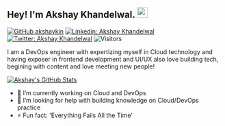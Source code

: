 ## Hey! I'm Akshay Khandelwal. <img src="https://media.giphy.com/media/hvRJCLFzcasrR4ia7z/giphy.gif" width="25px">

[![GitHub akshaykin](https://img.shields.io/github/followers/akshaykin?label=follow&style=social)](https://github.com/akshaykin)
[![Linkedin: Akshay Khandelwal](https://img.shields.io/badge/-akshaykin-blue?style=flat-square&logo=Linkedin&logoColor=white&link=https://www.linkedin.com/in/akshaykin/)](https://www.linkedin.com/in/akshaykin/)
[![Twitter: Akshay Khandelwal](https://img.shields.io/twitter/follow/akshaykin?style=social)](https://twitter.com/akshaykin)
![Visitors](https://visitor-badge.glitch.me/badge?page_id=akshaykin&left_color=gray&right_color=blue)

I am a DevOps engineer with expertizing myself in Cloud technology and having exposer in frontend development and UI/UX also love building tech, begining with content and love meeting new people!

[![Akshay's GitHub Stats](https://github-readme-stats.vercel.app/api?username=akshaykin&hide=issues&count_private=true&show_icons=true&theme=calm)](https://github.com/akshaykin/github-readme-stats)

- 🔭 I’m currently working on Cloud and DevOps
- 🤔 I’m looking for help with building knowledge on Cloud/DevOps practice
- ⚡ Fun fact: 'Everything Fails All the Time'
